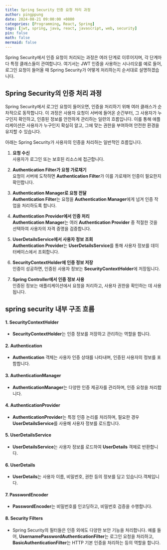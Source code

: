 ```yaml
---
title: Spring Security 인증 요청 처리 과정
author: pingppung
date: 2024-08-21 09:00:00 +0800
categories: [Programming, React, Spring]
tags: [jwt, spring, java, react, javascript, web, security]
pin: false
math: false
mermaid: false
---
```



Spring Security에서 인증 요청이 처리되는 과정은 여러 단계로 이루어지며, 각 단계마다 특정 클래스들이 관여합니다. 여기서는 JWT 인증을 사용하는 시나리오를 예로 들어, 로그인 요청이 들어올 때 Spring Security가 어떻게 처리하는지 순서대로 설명하겠습니다.

## Spring Security의 인증 처리 과정

Spring Security에서 로그인 요청이 들어오면, 인증을 처리하기 위해 여러 클래스가 순차적으로 동작합니다. 이 과정은 사용자 요청이 서버에 들어온 순간부터, 그 사용자가 누구인지 확인하고, 인증된 정보를 안전하게 관리하는 일련의 흐름입니다. 이를 통해 애플리케이션은 사용자가 누구인지 확실히 알고, 그에 맞는 권한을 부여하여 안전한 환경을 유지할 수 있습니다.

아래는 Spring Security가 사용자의 인증을 처리하는 일반적인 흐름입니다.

1. **요청 수신**  
   사용자가 로그인 또는 보호된 리소스에 접근합니다.

2. **Authentication Filter가 요청 가로채기**  
   요청이 서버에 도착하면 **Authentication Filter**가 이를 가로채어 인증이 필요한지 확인합니다.

3. **Authentication Manager로 요청 전달**  
   **Authentication Filter**는 요청을 **Authentication Manager**에게 넘겨 인증 작업을 처리하도록 합니다.

4. **Authentication Provider에서 인증 처리**  
   **Authentication Manager**는 여러 **Authentication Provider** 중 적절한 것을 선택하여 사용자의 자격 증명을 검증합니다.

5. **UserDetailsService에서 사용자 정보 조회**  
   **Authentication Provider**는 **UserDetailsService**를 통해 사용자 정보를 데이터베이스에서 조회합니다.

6. **SecurityContextHolder에 인증 정보 저장**  
   인증이 성공하면, 인증된 사용자 정보는 **SecurityContextHolder**에 저장됩니다.

7. **Spring Controller에서 인증 정보 사용**  
   인증된 정보는 애플리케이션에서 요청을 처리하고, 사용자 권한을 확인하는 데 사용됩니다.


## spring security 내부 구조 흐름

#### 1. **SecurityContextHolder**
- **SecurityContextHolder**는 인증 정보를 저장하고 관리하는 역할을 합니다.

#### 2. **Authentication**
- **Authentication** 객체는 사용자 인증 상태를 나타내며, 인증된 사용자의 정보를 포함합니다.

#### 3. **AuthenticationManager**
- **AuthenticationManager**는 다양한 인증 제공자를 관리하며, 인증 요청을 처리합니다.

#### 4. **AuthenticationProvider**
- **AuthenticationProvider**는 특정 인증 논리를 처리하며, 필요한 경우 **UserDetailsService**를 사용해 사용자 정보를 로드합니다.

#### 5. **UserDetailsService**
- **UserDetailsService**는 사용자 정보를 로드하여 **UserDetails** 객체로 반환합니다.

#### 6. **UserDetails**
- **UserDetails**는 사용자 이름, 비밀번호, 권한 등의 정보를 담고 있습니다.객체입니다.

#### 7. **PasswordEncoder**
- **PasswordEncoder**는 비밀번호를 인코딩하고, 비밀번호 검증을 수행합니다.

#### 8. **Security Filters**
- Spring Security의 필터들은 인증 외에도 다양한 보안 기능을 처리합니다. 예를 들어, **UsernamePasswordAuthenticationFilter**는 로그인 요청을 처리하고, **BasicAuthenticationFilter**는 HTTP 기본 인증을 처리하는 등의 역할을 합니다.

